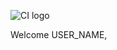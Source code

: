 ![CI logo](https://codeinstitute.s3.amazonaws.com/fullstack/ci_logo_small.png)

Welcome USER_NAME,

